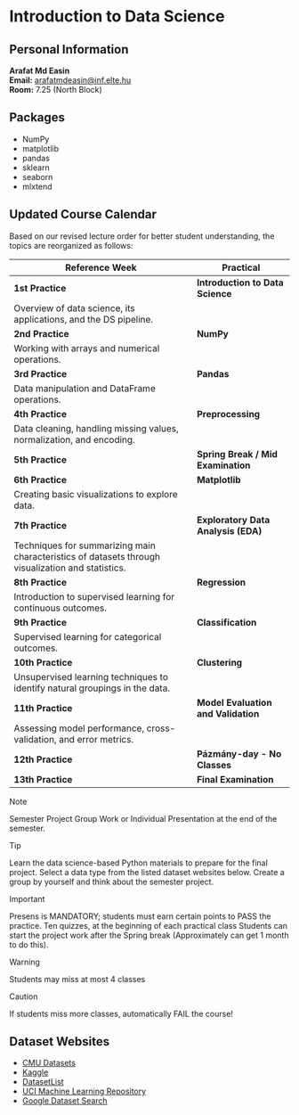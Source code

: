 # Introduction to Data Science

## Personal Information

**Arafat Md Easin**  
**Email:** [arafatmdeasin@inf.elte.hu](mailto:arafatmdeasin@inf.elte.hu)  
**Room:** 7.25 (North Block)

## Packages
- NumPy
- matplotlib
- pandas
- sklearn
- seaborn
- mlxtend

## Updated Course Calendar

Based on our revised lecture order for better student understanding, the topics are reorganized as follows:

| Reference Week    | Practical                                                                                             |
| ----------------- | ----------------------------------------------------------------------------------------------------- |
| **1st Practice**  | **Introduction to Data Science**  
Overview of data science, its applications, and the DS pipeline.                                   |
| **2nd Practice**  | **NumPy**  
Working with arrays and numerical operations.                                                       |
| **3rd Practice**  | **Pandas**  
Data manipulation and DataFrame operations.                                                         |
| **4th Practice**  | **Preprocessing**  
Data cleaning, handling missing values, normalization, and encoding.                                |
| **5th Practice**      | **Spring Break / Mid Examination**                                                                  |
| **6th Practice**  | **Matplotlib**  
Creating basic visualizations to explore data.                                                      |
| **7th Practice**  | **Exploratory Data Analysis (EDA)**  
Techniques for summarizing main characteristics of datasets through visualization and statistics.   |
| **8th Practice**  | **Regression**  
Introduction to supervised learning for continuous outcomes.                                        |
| **9th Practice**  | **Classification**  
Supervised learning for categorical outcomes.                                                       |
| **10th Practice**  | **Clustering**  
Unsupervised learning techniques to identify natural groupings in the data.                           |
| **11th Practice** | **Model Evaluation and Validation**  
Assessing model performance, cross-validation, and error metrics.                                   |
| **12th Practice** | **Pázmány-day - No Classes** |
| **13th Practice** | **Final Examination**   

> [!NOTE]
> Semester Project
> Group Work or Individual Presentation at the end of the semester. 

> [!TIP]
> Learn the data science-based Python materials to prepare for the final project.
> Select a data type from the listed dataset websites below.
> Create a group by yourself and think about the semester project. 

> [!IMPORTANT]
> Presens is MANDATORY; students must earn certain points to PASS the practice.
> Ten quizzes, at the beginning of each practical class
> Students can start the project work after the Spring break (Approximately can get 1 month to do this). 

> [!WARNING]
> Students may miss at most 4 classes

> [!CAUTION]
> If students miss more classes, automatically FAIL the course! 

## Dataset Websites
- [CMU Datasets](http://lib.stat.cmu.edu/datasets/)
- [Kaggle](https://www.kaggle.com/)
- [DatasetList](https://www.datasetlist.com/)
- [UCI Machine Learning Repository](https://archive.ics.uci.edu/ml/index.php)
- [Google Dataset Search](https://datasetsearch.research.google.com/)
